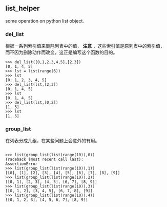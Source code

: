 ## list_helper
some operation on python list object.

### del_list
根据一系列索引值来删除列表中的值， **注意** ，这些索引值是原列表中的索引值，而不因为删除动作而改变，这正是编写这个函数的目的。

```text
>>> del_list([0,1,2,3,4,5],[2,3])
[0, 1, 4, 5]
>>> lst = list(range(6))
>>> lst
[0, 1, 2, 3, 4, 5]
>>> del_list(lst,[2,3])
[0, 1, 4, 5]
>>> lst
[0, 1, 4, 5]
>>> del_list(lst,[0,2])
[1, 5]
>>> lst
[1, 5]
```

### group_list
在列表分成几组，在某些问题上会意外的有用。

```text

>>> list(group_list(list(range(10)),0))
Traceback (most recent call last):
AssertionError
>>> list(group_list(list(range(10)),1))
[[0], [1], [2], [3], [4], [5], [6], [7], [8], [9]]
>>> list(group_list(list(range(10)),2))
[[0, 1], [2, 3], [4, 5], [6, 7], [8, 9]]
>>> list(group_list(list(range(10)),3))
[[0, 1, 2], [3, 4, 5], [6, 7, 8], [9]]
>>> list(group_list(list(range(10)),4))
[[0, 1, 2, 3], [4, 5, 6, 7], [8, 9]]
```